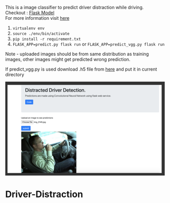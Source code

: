 This is a image classifier to predict driver distraction while driving.<br>
Checkout : <a href="hiteshwarsingh1.pythonanywhere.com" target="_blank"> Flask Model </a><br>
For more information visit <a href="https://www.kaggle.com/c/state-farm-distracted-driver-detection" target="_blank">here</a>

1. `virtualenv env`
2. `source ./env/bin/activate`
3. `pip install -r requirement.txt`
4. `FLASK_APP=predict.py flask run` or `FLASK_APP=predict_vgg.py flask run`

Note - uploaded images should be from same distribution as training images, other images might get predicted wrong prediction.

If predict_vgg.py is used download .h5 file from <a href="https://drive.google.com/open?id=1XmSaxai2ePaLq6shpSiU3vjlwBYi8fmq" target="_blank">here</a> and put it in current directory

<img src="./imgs/img1.png">

# Driver-Distraction
